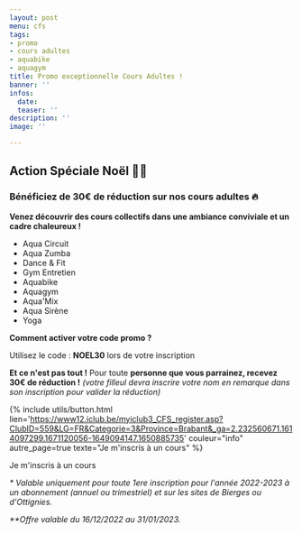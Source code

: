 ```yaml
---
layout: post
menu: cfs
tags:
- promo
- cours adultes
- aquabike
- aquagym
title: Promo exceptionnelle Cours Adultes !
banner: ''
infos:
  date: 
  teaser: ''
description: ''
image: ''

---
```

## Action Spéciale Noël **🎄🎁**

### Bénéficiez de 30€ de réduction sur nos cours adultes **🔥**

**Venez découvrir des cours collectifs dans une ambiance conviviale et un cadre chaleureux !**

* Aqua Circuit
* Aqua Zumba
* Dance & Fit
* Gym Entretien
* Aquabike
* Aquagym
* Aqua'Mix
* Aqua Sirène
* Yoga

**Comment activer votre code promo ?**

Utilisez le code : **NOEL30** lors de votre inscription

**Et ce n'est pas tout !** Pour toute **personne que vous parrainez, recevez 30€ de réduction !** _(votre filleul devra inscrire votre nom en remarque dans son inscription pour valider la réduction)_

{% include utils/button.html  
lien='https://www12.iclub.be/myiclub3_CFS_register.asp?ClubID=559&LG=FR&Categorie=3&Province=Brabant&_ga=2.232560671.1614097299.1671120056-1649094147.1650885735' couleur="info" autre_page=true texte="Je m'inscris à un cours" %}

Je m'inscris à un cours

_* Valable uniquement pour toute 1ere inscription pour l'année 2022-2023 à un abonnement (annuel ou trimestriel) et sur les sites de Bierges ou d'Ottignies._

_**Offre valable du 16/12/2022 au 31/01/2023._